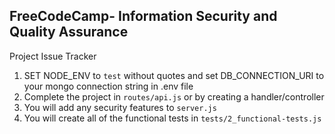 **FreeCodeCamp**- Information Security and Quality Assurance
------

Project Issue Tracker

1) SET NODE_ENV to `test` without quotes and set DB_CONNECTION_URI to your mongo connection string in .env file
2) Complete the project in `routes/api.js` or by creating a handler/controller
3) You will add any security features to `server.js`
4) You will create all of the functional tests in `tests/2_functional-tests.js`
